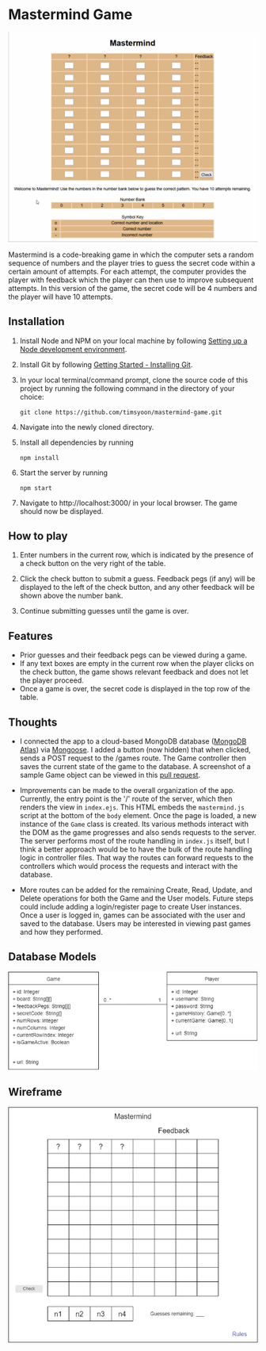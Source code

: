 # Mastermind Game

![mastermind-gif](/assets/mastermind.gif)

Mastermind is a code-breaking game in which the computer sets a random sequence of numbers
and the player tries to guess the secret code within a certain amount of attempts. For each
attempt, the computer provides the player with feedback which the player can then use to improve
subsequent attempts. In this version of the game, the secret code will be 4 numbers and the player
will have 10 attempts.

## Installation

1. Install Node and NPM on your local machine by following [Setting up a Node development environment](https://developer.mozilla.org/en-US/docs/Learn/Server-side/Express_Nodejs/development_environment).

2. Install Git by following [Getting Started - Installing Git](https://git-scm.com/book/en/v2/Getting-Started-Installing-Git).

3. In your local terminal/command prompt, clone the source code of this project by running the following command in the directory of your choice:

    ```
    git clone https://github.com/timsyoon/mastermind-game.git
    ```

4. Navigate into the newly cloned directory.

5. Install all dependencies by running

    ```
    npm install
    ```

6. Start the server by running

    ```
    npm start
    ```

7. Navigate to http://localhost:3000/ in your local browser. The game should now be displayed.

## How to play

1. Enter numbers in the current row, which is indicated by the presence of a check button on the very right of the table.

2. Click the check button to submit a guess. Feedback pegs (if any) will be displayed to the left of the check button, and any other feedback will be shown above the number bank.

3. Continue submitting guesses until the game is over.

## Features

- Prior guesses and their feedback pegs can be viewed during a game.
- If any text boxes are empty in the current row when the player clicks on the check button, the game shows relevant feedback and does not let the player proceed.
- Once a game is over, the secret code is displayed in the top row of the table.

## Thoughts

- I connected the app to a cloud-based MongoDB database ([MongoDB Atlas](https://www.mongodb.com/atlas/database)) via [Mongoose](https://mongoosejs.com/). I added a button (now hidden) that when clicked, sends a POST request to the /games route. The Game controller then saves the current state of the game to the database. A screenshot of a sample Game object can be viewed in this [pull request](https://github.com/timsyoon/mastermind-game/pull/8).

- Improvements can be made to the overall organization of the app. Currently, the entry point is the '/' route of the server, which then renders the view in `index.ejs`. This HTML embeds the `mastermind.js` script at the bottom of the `body` element. Once the page is loaded, a new instance of the `Game` class is created. Its various methods interact with the DOM as the game progresses and also sends requests to the server. The server performs most of the route handling in `index.js` itself, but I think a better approach would be to have the bulk of the route handling logic in controller files. That way the routes can forward requests to the controllers which would process the requests
and interact with the database.

- More routes can be added for the remaining Create, Read, Update, and Delete operations for both the Game and the User models. Future steps could include adding a login/register page to create User instances. Once a user is logged in, games can be associated with the user and saved to the database. Users may be interested in viewing past games and how they performed.

## Database Models

![models](/assets/database-models.jpg)

## Wireframe

![wireframe-game](/assets/wireframe-game.jpg)
